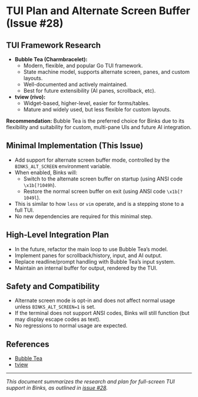 # TUI Plan and Alternate Screen Buffer (Issue #28)

## TUI Framework Research

- **Bubble Tea (Charmbracelet):**
  - Modern, flexible, and popular Go TUI framework.
  - State machine model, supports alternate screen, panes, and custom layouts.
  - Well-documented and actively maintained.
  - Best for future extensibility (AI panes, scrollback, etc).
- **tview (rivo):**
  - Widget-based, higher-level, easier for forms/tables.
  - Mature and widely used, but less flexible for custom layouts.

**Recommendation:**
Bubble Tea is the preferred choice for Binks due to its flexibility and suitability for custom, multi-pane UIs and future AI integration.

## Minimal Implementation (This Issue)

- Add support for alternate screen buffer mode, controlled by the `BINKS_ALT_SCREEN` environment variable.
- When enabled, Binks will:
  - Switch to the alternate screen buffer on startup (using ANSI code `\x1b[?1049h`).
  - Restore the normal screen buffer on exit (using ANSI code `\x1b[?1049l`).
- This is similar to how `less` or `vim` operate, and is a stepping stone to a full TUI.
- No new dependencies are required for this minimal step.

## High-Level Integration Plan

- In the future, refactor the main loop to use Bubble Tea’s model.
- Implement panes for scrollback/history, input, and AI output.
- Replace readline/prompt handling with Bubble Tea’s input system.
- Maintain an internal buffer for output, rendered by the TUI.

## Safety and Compatibility

- Alternate screen mode is opt-in and does not affect normal usage unless `BINKS_ALT_SCREEN=1` is set.
- If the terminal does not support ANSI codes, Binks will still function (but may display escape codes as text).
- No regressions to normal usage are expected.

## References
- [Bubble Tea](https://github.com/charmbracelet/bubbletea)
- [tview](https://github.com/rivo/tview)

---

*This document summarizes the research and plan for full-screen TUI support in Binks, as outlined in [issue #28](https://github.com/binks-cli/binks/issues/28).*
